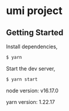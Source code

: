 # umi project

## Getting Started

Install dependencies,

```bash
$ yarn
```

Start the dev server,

```bash
$ yarn start
```

node version: v16.17.0

yarn version: 1.22.17